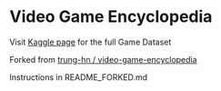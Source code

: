 # Video Game Encyclopedia

Visit [Kaggle page](https://www.kaggle.com/jummyegg/rawg-game-dataset) for the full Game Dataset

Forked from [trung-hn
/
video-game-encyclopedia](https://github.com/trung-hn/video-game-encyclopedia)

Instructions in README_FORKED.md